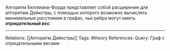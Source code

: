 Алгоритм Беллмана-Форда представляет собой расширение для алгоритма Дейкстры, с помощью которого возможно вычислять минимальные расстояния в графах, чьи ребра могут иметь ***отрицательный вес***. 

___
Relations: [[Алгоритм Дейкстры]] 
Tags: #theory 
References: 
Query: Граф с отрицательными весами